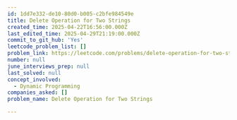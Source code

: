```yaml
---
id: 1dd7e332-de10-80d0-b005-c2bfe984549e
title: Delete Operation for Two Strings
created_time: 2025-04-22T16:56:00.000Z
last_edited_time: 2025-04-29T21:19:00.000Z
commit_to_git_hub: 'Yes'
leetcode_problem_list: []
problem_link: https://leetcode.com/problems/delete-operation-for-two-strings/description/
number: null
june_interviews_prep: null
last_solved: null
concept_involved:
  - Dynamic Programming
companies_asked: []
problem_name: Delete Operation for Two Strings

---
```

